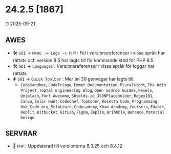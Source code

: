 # 24.2.5 [1867]

⏰ 2025-09-21

## AWES
- 🛠️ `GUI` -> `Menu -> Logs -> PHP` : Fel i versionsreferenser i vissa språk har rättats och version 8.5 har lagts till för kommande stöd för PHP 8.5.
- 🛠️ `GUI` -> `Languages` : Versionsreferenser i vissa språk för loggar har rättats.
- ➕ `GUI` -> `Quick Toolbar` : Mer än 30 genvägar har lagts till.
    - `CodeSandbox`, `CodeTriage`, `Emmet Documentation`, `Pluralsight`, `The Odin Project`, `Toptal Engineering Blog`, `Open Source Guides`, `Pexels`, `Unsplash`, `Font Awesome`, `Shields.io`, `JSONPlaceholder`, `Regex101`, `Canva`, `Color Hunt`, `CodeChef`, `TopCoder`, `Rosetta Code`, `Programming Hub`, `Code.org`, `SoloLearn`, `Codecademy`, `Khan Academy`, `Coursera`, `Edabit`, `Replit`, `Bitbucket`, `GitLab`, `Figma`, `Zeplin`, `Dribbble`, `Behance`, `Material Design`.

## SERVRAR
- 🔄 `PHP` : Uppdaterad till versionerna 8.3.25 och 8.4.12

